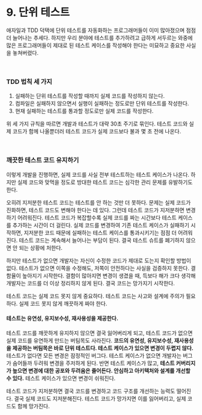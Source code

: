 # 9. 단위 테스트

애자일과 TDD 덕택에 단위 테스트를 자동화하는 프로그래머들이 이미 많아졌으며 점점 더 늘어나는 추세다. 하지만 우리 분야에 테스트를 추가하려고 급하게 서두르는 와중에 많은 프로그래머들이 제대로 된 테스트 케이스를 작성해야 한다는 미묘하고 중요한 사실을 놓쳐버렸다.

<br />

### TDD 법칙 세 가지

1. 실패하는 단위 테스트를 작성할 때까지 실제 코드를 작성하지 않는다.
2. 컴파일은 실패하지 않으면서 실행이 실패하는 정도로만 단위 테스트를 작성한다.
3. 현재 실패하는 테스트를 통과할 정도로만 실제 코드를 작성한다.

위 세 가지 규칙을 따르면 개발과 테스트가 대략 30초 주기로 묶인다. 테스트 코드와 실제 코드가 함께 나올뿐더러 테스트 코드가 실제 코드보다 불과 몇 초 전에 나온다.

<br />

### 깨끗한 테스트 코드 유지하기

이렇게 개발을 진행하면, 실제 코드를 사실 전부 테스트하는 테스트 케이스가 나온다. 하지만 실제 코드와 맞먹을 정도로 방대한 테스트 코드는 심각한 관리 문제를 유발하기도 한다.

오히려 지저분한 테스트 코드는 테스트를 안 하는 것만 더 못하다. 문제는 실제 코드가 진화하면, 테스트 코드도 변해야 한다는 데 있다. 그런데 테스트 코드가 지저분하면 변경하기 어려워진다. 테스트 코드가 복잡할수록 실제 코드를 짜는 시간보다 테스트 케이스를 추가하는 시간이 더 걸린다. 실제 코드를 변경하여 기존 테스트 케이스가 실패하기 시작하면, 지저분한 코드 때문에 실패하는 테스트 케이스를 통과시키기는 점점 더 어려워진다. 테스트 코드는 계속해서 늘어나는 부담이 된다. 결국 테스트 슈트를 폐기하지 않으면 안 되는 상황에 처한다.

하지만 테스트가 없으면 개발자는 자신이 수정한 코드가 제대로 도는지 확인할 방법이 없다. 테스트가 없으면 이쪽을 수정해도, 저쪽이 안전하다는 사실을 검증하지 못한다. 결함율이 높아지기 시작한다. 결함이 많아지면 변경이 생겼을 때, 득보다 해가 크다 생각해 개발자는 코드를 더 이상 정리하지 않게 된다. 결국 코드는 망가지기 시작한다.

테스트 코드는 실제 코드 못지 않게 중요하다. 테스트 코드는 사고와 설계에 주의가 필요하다. 실제 코드 못지 않게 깨끗하게 짜야 한다.

#### 테스트는 유연성, 유지보수성, 재사용성을 제공한다.

테스트 코드를 깨끗하게 유지하지 않으면 결국 잃어버리게 되고, 테스트 코드가 없으면 실제 코드를 유연하게 만드는 버팀목도 사라진다. **코드의 유연성, 유지보수성, 재사용성을 제공하는 버팀목은 바로 단위 테스트다. 테스트 케이스가 있으면 변경이 두렵지 않다.** 테스트가 없다면 모든 변경은 잠정적인 버그다. 테스트 케이스가 없으면 개발자는 버그가 숨어들까 두려워 변경을 주저하게 된다. 반면 테스트 케이스가 많고, **테스트 커버리지가 높으면 변경에 대한 공포와 두려움은 줄어든다. 안심하고 아키텍처와 설계를 개선할 수 있다.** 테스트 케이스가 있으면 변경이 쉬워진다.

테스트 코드가 지저분하면 결국 코드를 변경하고 코드 구조를 개선하는 능력도 떨어진다. 결국 실제 코드도 지저분해진다. 테스트 코드가 망가지면 이를 잃어버리고, 실제 코드도 함께 망가진다.

<br />